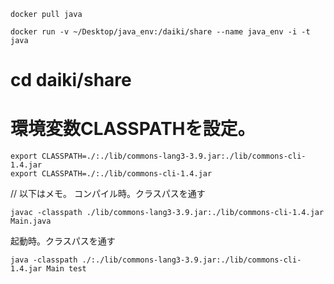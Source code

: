 ```
docker pull java

docker run -v ~/Desktop/java_env:/daiki/share --name java_env -i -t java
```

# cd daiki/share

# 環境変数CLASSPATHを設定。
```
export CLASSPATH=./:./lib/commons-lang3-3.9.jar:./lib/commons-cli-1.4.jar
export CLASSPATH=./:./lib/commons-cli-1.4.jar
```



// 以下はメモ。
コンパイル時。クラスパスを通す
```
javac -classpath ./lib/commons-lang3-3.9.jar:./lib/commons-cli-1.4.jar Main.java
```

起動時。クラスパスを通す
```
java -classpath ./:./lib/commons-lang3-3.9.jar:./lib/commons-cli-1.4.jar Main test
```
